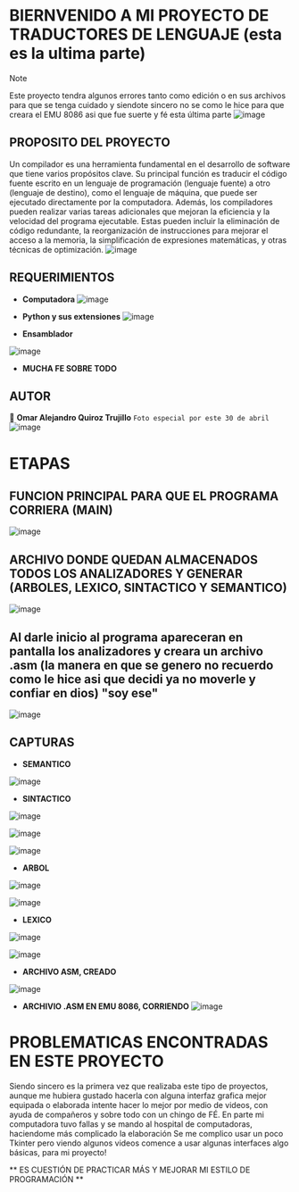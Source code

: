 # BIERNVENIDO A MI PROYECTO DE TRADUCTORES DE LENGUAJE (esta es la ultima parte)
> [!NOTE]
> Este proyecto tendra algunos errores tanto como edición o en sus archivos para que se tenga cuidado y siendote sincero no se como le hice para que creara el EMU 8086 asi que fue suerte y fé esta última parte
![image](https://github.com/TortaAhogada02/Traductores-de-lenguaje/assets/102304790/6f29af74-2791-45d5-8217-a29fadf0c222)

## PROPOSITO DEL PROYECTO
Un compilador es una herramienta fundamental en el desarrollo de software que tiene varios propósitos clave. Su principal función es traducir el código fuente escrito en un lenguaje de programación (lenguaje fuente) a otro (lenguaje de destino), como el lenguaje de máquina, que puede ser ejecutado directamente por la computadora. 
Además, los compiladores pueden realizar varias tareas adicionales que mejoran la eficiencia y la velocidad del programa ejecutable. Estas pueden incluir la eliminación de código redundante, la reorganización de instrucciones para mejorar el acceso a la memoria, la simplificación de expresiones matemáticas, y otras técnicas de optimización.
![image](https://github.com/TortaAhogada02/Traductores-de-lenguaje/assets/102304790/7808a8e6-9d93-4b20-9e3a-3087a8defec6)

## REQUERIMIENTOS
* **Computadora**
![image](https://github.com/TortaAhogada02/Traductores-de-lenguaje/assets/102304790/146c70d6-4028-40c2-a7ce-859d83170194)

* **Python y sus extensiones**
![image](https://github.com/TortaAhogada02/Traductores-de-lenguaje/assets/102304790/12dc9848-7a48-4c2e-ac61-af7281024d52)

* **Ensamblador**

![image](https://github.com/TortaAhogada02/Traductores-de-lenguaje/assets/102304790/1519cec1-7183-4a06-b59d-c066f7ed0ea4)

* **MUCHA FE SOBRE TODO**

## AUTOR
:cowboy_hat_face: **Omar Alejandro Quiroz Trujillo** 
`Foto especial por este 30 de abril`
![image](https://github.com/TortaAhogada02/Traductores-de-lenguaje/assets/102304790/9a6da839-f36a-46d0-a626-677e6d561ff6)

# ETAPAS
## FUNCION PRINCIPAL PARA QUE EL PROGRAMA CORRIERA (MAIN)
![image](https://github.com/TortaAhogada02/Traductores-de-lenguaje/assets/102304790/4c82c683-2b3a-424f-a5de-04967e1a8293)
## ARCHIVO DONDE QUEDAN ALMACENADOS TODOS LOS ANALIZADORES Y GENERAR (ARBOLES, LEXICO, SINTACTICO Y SEMANTICO)
![image](https://github.com/TortaAhogada02/Traductores-de-lenguaje/assets/102304790/3fe5070b-bfba-4360-9efe-c7ee992d81e1)
## Al darle inicio al programa apareceran en pantalla los analizadores y creara un archivo .asm (la manera en que se genero no recuerdo como le hice asi que decidi ya no moverle y confiar en dios) "soy ese"
![image](https://github.com/TortaAhogada02/Traductores-de-lenguaje/assets/102304790/74360697-8c09-429b-9cde-99af8c022d0a)

## CAPTURAS 

* **SEMANTICO**

![image](https://github.com/TortaAhogada02/Traductores-de-lenguaje/assets/102304790/cfccc874-cafb-4dc7-a5e8-a633a5b02681)

* **SINTACTICO**

![image](https://github.com/TortaAhogada02/Traductores-de-lenguaje/assets/102304790/2d1021bd-6c38-4908-9307-a4b5ac32ebdb)

![image](https://github.com/TortaAhogada02/Traductores-de-lenguaje/assets/102304790/7e7d0ba0-949f-474e-99e0-867130717835)

![image](https://github.com/TortaAhogada02/Traductores-de-lenguaje/assets/102304790/547352d8-a1fd-4708-b56e-e2cd1e11d596)

* **ARBOL**

![image](https://github.com/TortaAhogada02/Traductores-de-lenguaje/assets/102304790/12d4a654-84c1-4785-88cf-875f70d736fd)

![image](https://github.com/TortaAhogada02/Traductores-de-lenguaje/assets/102304790/9bc54b07-7bf6-458d-a380-2ceb3054c631)

* **LEXICO**

![image](https://github.com/TortaAhogada02/Traductores-de-lenguaje/assets/102304790/fd065843-0ad3-4dbf-989a-5ae384fbc3f6)

![image](https://github.com/TortaAhogada02/Traductores-de-lenguaje/assets/102304790/06d07acf-8c5e-42a0-b394-f60d5853757d)

* **ARCHIVO ASM, CREADO**

![image](https://github.com/TortaAhogada02/Traductores-de-lenguaje/assets/102304790/73253b41-500b-40e6-9ad2-5aa2f7747e3e)

* **ARCHIVIO .ASM EN EMU 8086, CORRIENDO**
![image](https://github.com/TortaAhogada02/Traductores-de-lenguaje/assets/102304790/ddda8d85-ed3c-4450-8c15-467fb8dc3f9a)

# PROBLEMATICAS ENCONTRADAS EN ESTE PROYECTO
Siendo sincero es la primera vez que realizaba este tipo de proyectos, aunque me hubiera gustado hacerla con alguna interfaz grafica mejor equipada o elaborada intente hacer lo mejor por medio de videos, con ayuda de compañeros y sobre todo con un chingo de FÉ.
En parte mi computadora tuvo fallas y se mando al hospital de computadoras, haciendome más complicado la elaboración 
Se me complico usar un poco Tkinter pero viendo algunos videos comence a usar algunas interfaces algo básicas, para mi proyecto!

** ES CUESTIÓN DE PRACTICAR MÁS Y MEJORAR MI ESTILO DE PROGRAMACIÓN **



